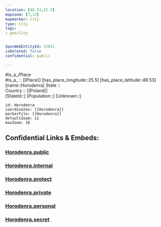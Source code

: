 ```yaml
---
location: [48.53,25.5] 
mapzoom: [7,12] 
mapmarker: city 
type: City
tags:
- geo/City


SpocWebEntityId: 31031
isDeleted: false
confidential: public

---
```

#is_a_/Place  
#is_a_ :: [[Place]] 
[has_place_longitude::25.5] 
[has_place_latitude::48.53] 
[name::Horodenra] 
State ::  
Country :: [[Poland]]  
[StateId::] 
[Population::] 
[Unknown::] 


```leaflet
id: Horodenra
coordinates: [[Horodenra]] 
markerFile: [[Horodenra]] 
defaultZoom: 11 
maxZoom: 18
```


## Confidential Links & Embeds: 

### [Horodenra.public](/_public/\Earth\Continent\Europe\Europe~East\Ukraine\Regions~Ukraine\Ivano-Frankivs'k\CityHorodenra.public.md) 

### [Horodenra.internal](/_internal/\Earth\Continent\Europe\Europe~East\Ukraine\Regions~Ukraine\Ivano-Frankivs'k\CityHorodenra.internal.md) 

### [Horodenra.protect](/_protect/\Earth\Continent\Europe\Europe~East\Ukraine\Regions~Ukraine\Ivano-Frankivs'k\CityHorodenra.protect.md) 

### [Horodenra.private](/_private/\Earth\Continent\Europe\Europe~East\Ukraine\Regions~Ukraine\Ivano-Frankivs'k\CityHorodenra.private.md) 

### [Horodenra.personal](/_personal/\Earth\Continent\Europe\Europe~East\Ukraine\Regions~Ukraine\Ivano-Frankivs'k\CityHorodenra.personal.md) 

### [Horodenra.secret](/_secret/\Earth\Continent\Europe\Europe~East\Ukraine\Regions~Ukraine\Ivano-Frankivs'k\CityHorodenra.secret.md)

